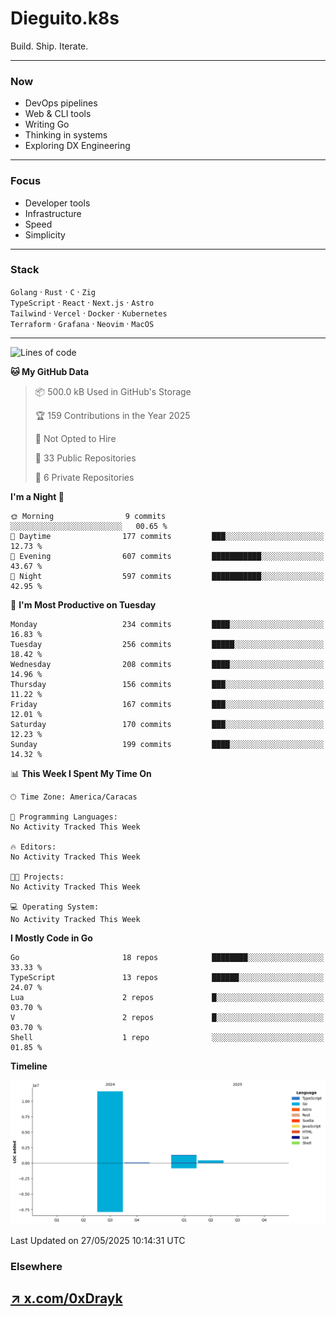 # Dieguito.k8s

Build. Ship. Iterate.

---

### Now

- DevOps pipelines  
- Web & CLI tools  
- Writing Go  
- Thinking in systems
- Exploring DX Engineering

---

### Focus

- Developer tools  
- Infrastructure  
- Speed  
- Simplicity

---

### Stack

`Golang` · `Rust` · `C` · `Zig`  
`TypeScript` · `React` · `Next.js` · `Astro`  
`Tailwind` · `Vercel` · `Docker` · `Kubernetes`  
`Terraform` · `Grafana` · `Neovim` · `MacOS`

---

<!--START_SECTION:waka-->
![Lines of code](https://img.shields.io/badge/From%20Hello%20World%20I%27ve%20Written-13.4%20million%20lines%20of%20code-blue)

**🐱 My GitHub Data** 

> 📦 500.0 kB Used in GitHub's Storage 
 > 
> 🏆 159 Contributions in the Year 2025
 > 
> 🚫 Not Opted to Hire
 > 
> 📜 33 Public Repositories 
 > 
> 🔑 6 Private Repositories 
 > 
**I'm a Night 🦉** 

```text
🌞 Morning                9 commits           ░░░░░░░░░░░░░░░░░░░░░░░░░   00.65 % 
🌆 Daytime                177 commits         ███░░░░░░░░░░░░░░░░░░░░░░   12.73 % 
🌃 Evening                607 commits         ███████████░░░░░░░░░░░░░░   43.67 % 
🌙 Night                  597 commits         ███████████░░░░░░░░░░░░░░   42.95 % 
```
📅 **I'm Most Productive on Tuesday** 

```text
Monday                   234 commits         ████░░░░░░░░░░░░░░░░░░░░░   16.83 % 
Tuesday                  256 commits         █████░░░░░░░░░░░░░░░░░░░░   18.42 % 
Wednesday                208 commits         ████░░░░░░░░░░░░░░░░░░░░░   14.96 % 
Thursday                 156 commits         ███░░░░░░░░░░░░░░░░░░░░░░   11.22 % 
Friday                   167 commits         ███░░░░░░░░░░░░░░░░░░░░░░   12.01 % 
Saturday                 170 commits         ███░░░░░░░░░░░░░░░░░░░░░░   12.23 % 
Sunday                   199 commits         ████░░░░░░░░░░░░░░░░░░░░░   14.32 % 
```


📊 **This Week I Spent My Time On** 

```text
🕑︎ Time Zone: America/Caracas

💬 Programming Languages: 
No Activity Tracked This Week

🔥 Editors: 
No Activity Tracked This Week

🐱‍💻 Projects: 
No Activity Tracked This Week

💻 Operating System: 
No Activity Tracked This Week
```

**I Mostly Code in Go** 

```text
Go                       18 repos            ████████░░░░░░░░░░░░░░░░░   33.33 % 
TypeScript               13 repos            ██████░░░░░░░░░░░░░░░░░░░   24.07 % 
Lua                      2 repos             █░░░░░░░░░░░░░░░░░░░░░░░░   03.70 % 
V                        2 repos             █░░░░░░░░░░░░░░░░░░░░░░░░   03.70 % 
Shell                    1 repo              ░░░░░░░░░░░░░░░░░░░░░░░░░   01.85 % 
```



**Timeline**

![Lines of Code chart](https://raw.githubusercontent.com/DiegoDev2/DiegoDev2/main/assets/bar_graph.png)


 Last Updated on 27/05/2025 10:14:31 UTC
<!--END_SECTION:waka-->


### Elsewhere

[↗ x.com/0xDrayk](https://x.com/0xDrayk)  
---

